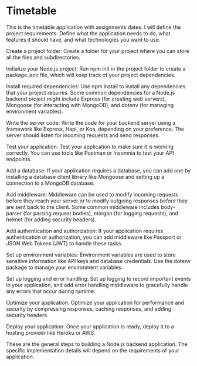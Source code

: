 # Timetable
This is the timetable application with assignments dates.
I will define the project requirements: Define what the application needs to do, what features it should have, and what technologies you want to use.

Create a project folder: Create a folder for your project where you can store all the files and subdirectories.

Initialize your Node.js project: Run npm init in the project folder to create a package.json file, which will keep track of your project dependencies.

Install required dependencies: Use npm install to install any dependencies that your project requires. Some common dependencies for a Node.js backend project might include Express (for creating web servers), Mongoose (for interacting with MongoDB), and dotenv (for managing environment variables).

Write the server code: Write the code for your backend server using a framework like Express, Hapi, or Koa, depending on your preference. The server should listen for incoming requests and send responses.

Test your application: Test your application to make sure it is working correctly. You can use tools like Postman or Insomnia to test your API endpoints.

Add a database: If your application requires a database, you can add one by installing a database client library like Mongoose and setting up a connection to a MongoDB database.

Add middleware: Middleware can be used to modify incoming requests before they reach your server or to modify outgoing responses before they are sent back to the client. Some common middleware includes body-parser (for parsing request bodies), morgan (for logging requests), and helmet (for adding security headers).

Add authentication and authorization: If your application requires authentication or authorization, you can add middleware like Passport or JSON Web Tokens (JWT) to handle these tasks.

Set up environment variables: Environment variables are used to store sensitive information like API keys and database credentials. Use the dotenv package to manage your environment variables.

Set up logging and error handling: Set up logging to record important events in your application, and add error handling middleware to gracefully handle any errors that occur during runtime.

Optimize your application: Optimize your application for performance and security by compressing responses, caching responses, and adding security headers.

Deploy your application: Once your application is ready, deploy it to a hosting provider like Heroku or AWS.

These are the general steps to building a Node.js backend application. The specific implementation details will depend on the requirements of your application.
